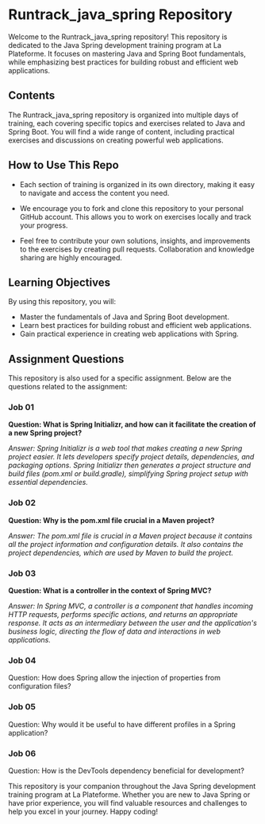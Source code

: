 # Runtrack_java_spring Repository

Welcome to the Runtrack_java_spring repository! This repository is dedicated to the Java Spring development training program at La Plateforme. It focuses on mastering Java and Spring Boot fundamentals, while emphasizing best practices for building robust and efficient web applications.

## Contents

The Runtrack_java_spring repository is organized into multiple days of training, each covering specific topics and exercises related to Java and Spring Boot. You will find a wide range of content, including practical exercises and discussions on creating powerful web applications.

## How to Use This Repo

- Each section of training is organized in its own directory, making it easy to navigate and access the content you need.

- We encourage you to fork and clone this repository to your personal GitHub account. This allows you to work on exercises locally and track your progress.

- Feel free to contribute your own solutions, insights, and improvements to the exercises by creating pull requests. Collaboration and knowledge sharing are highly encouraged.

## Learning Objectives

By using this repository, you will:

- Master the fundamentals of Java and Spring Boot development.
- Learn best practices for building robust and efficient web applications.
- Gain practical experience in creating web applications with Spring.

## Assignment Questions

This repository is also used for a specific assignment. Below are the questions related to the assignment:

### Job 01

**Question: What is Spring Initializr, and how can it facilitate the creation of a new Spring project?**

_Answer: Spring Initializr is a web tool that makes creating a new Spring project easier. It lets developers specify project details, dependencies, and packaging options. Spring Initializr then generates a project structure and build files (pom.xml or build.gradle), simplifying Spring project setup with essential dependencies._

### Job 02

**Question: Why is the pom.xml file crucial in a Maven project?**

_Answer: The pom.xml file is crucial in a Maven project because it contains all the project information and configuration details. It also contains the project dependencies, which are used by Maven to build the project._

### Job 03

**Question: What is a controller in the context of Spring MVC?**

_Answer: In Spring MVC, a controller is a component that handles incoming HTTP requests, performs specific actions, and returns an appropriate response. It acts as an intermediary between the user and the application's business logic, directing the flow of data and interactions in web applications._

### Job 04

Question: How does Spring allow the injection of properties from configuration files?

### Job 05

Question: Why would it be useful to have different profiles in a Spring application?

### Job 06

Question: How is the DevTools dependency beneficial for development?

This repository is your companion throughout the Java Spring development training program at La Plateforme. Whether you are new to Java Spring or have prior experience, you will find valuable resources and challenges to help you excel in your journey. Happy coding!
